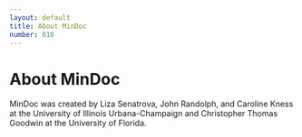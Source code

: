 ```yaml
---
layout: default
title: About MinDoc
number: 010
---
```


# About MinDoc
MinDoc was created by Liza Senatrova, John Randolph, and Caroline Kness at the University of Illinois Urbana-Champaign and Christopher Thomas Goodwin at the University of Florida.
